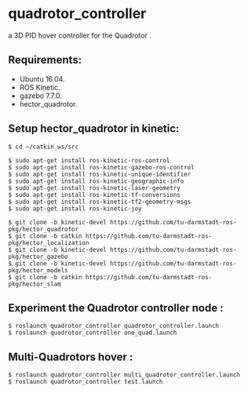 # quadrotor_controller

a 3D PID hover controller for the Quadrotor .


## Requirements:
  * Ubuntu 16.04.
  * ROS Kinetic.
  * gazebo 7.7.0.
  * hector_quadrotor.
  
## Setup hector_quadrotor in kinetic:
  ```
  $ cd ~/catkin_ws/src
 ```
  ```
  $ sudo apt-get install ros-kinetic-ros-control
  $ sudo apt-get install ros-kinetic-gazebo-ros-control
  $ sudo apt-get install ros-kinetic-unique-identifier
  $ sudo apt-get install ros-kinetic-geographic-info
  $ sudo apt-get install ros-kinetic-laser-geometry
  $ sudo apt-get install ros-kinetic-tf-conversions
  $ sudo apt-get install ros-kinetic-tf2-geometry-msgs
  $ sudo apt-get install ros-kinetic-joy
  ```
  ```
  $ git clone -b kinetic-devel https://github.com/tu-darmstadt-ros-pkg/hector_quadrotor
  $ git clone -b catkin https://github.com/tu-darmstadt-ros-pkg/hector_localization
  $ git clone -b kinetic-devel https://github.com/tu-darmstadt-ros-pkg/hector_gazebo
  $ git clone -b kinetic-devel https://github.com/tu-darmstadt-ros-pkg/hector_models
  $ git clone -b catkin https://github.com/tu-darmstadt-ros-pkg/hector_slam
  ```
## Experiment the Quadrotor controller node :
 ```
 $ roslaunch quadrotor_controller quadrotor_controller.launch
 $ roslaunch quadrotor_controller one_quad.launch
  ``` 
## Multi-Quadrotors hover :
  ```
 $ roslaunch quadrotor_controller multi_quadrotor_controller.launch
 $ roslaunch quadrotor_controller test.launch
  ```
 
  


